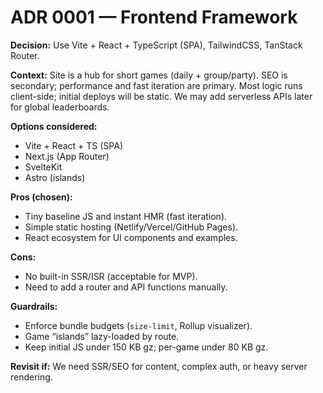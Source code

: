 # ADR 0001 — Frontend Framework

**Decision:** Use Vite + React + TypeScript (SPA), TailwindCSS, TanStack Router.

**Context:** Site is a hub for short games (daily + group/party). SEO is secondary; performance and fast iteration are primary. Most logic runs client-side; initial deploys will be static. We may add serverless APIs later for global leaderboards.

**Options considered:**
- Vite + React + TS (SPA)
- Next.js (App Router)
- SvelteKit
- Astro (islands)

**Pros (chosen):**
- Tiny baseline JS and instant HMR (fast iteration).
- Simple static hosting (Netlify/Vercel/GitHub Pages).
- React ecosystem for UI components and examples.

**Cons:**
- No built-in SSR/ISR (acceptable for MVP).
- Need to add a router and API functions manually.

**Guardrails:**
- Enforce bundle budgets (`size-limit`, Rollup visualizer).
- Game “islands” lazy-loaded by route.
- Keep initial JS under 150 KB gz; per-game under 80 KB gz.

**Revisit if:** We need SSR/SEO for content, complex auth, or heavy server rendering.
